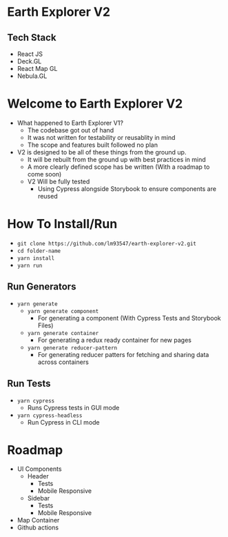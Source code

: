 # Earth Explorer V2
## Tech Stack
* React JS
* Deck.GL
* React Map GL
* Nebula.GL
# Welcome to Earth Explorer V2 
* What happened to Earth Explorer V1?
    * The codebase got out of hand
    * It was not written for testability or reusablity in mind
    * The scope and features built followed no plan
* V2 is designed to be all of these things from the ground up. 
    * It will be rebuilt from the ground up with best practices in mind
    * A more clearly defined scope has be written (With a roadmap to come soon)
    * V2 Will be fully tested
        * Using Cypress alongside Storybook to ensure components are reused

# How To Install/Run
* `git clone https://github.com/lm93547/earth-explorer-v2.git`
* ```cd folder-name```
* ```yarn install```
* ```yarn run```

## Run Generators
* ```yarn generate```
    * ```yarn generate component```
        * For generating a component (With Cypress Tests and Storybook Files)
    * ```yarn generate container```
        * For generating a redux ready container for new pages
    * ```yarn generate reducer-pattern```
        * For generating reducer patters for fetching and sharing data across containers

## Run Tests
* ```yarn cypress```
    * Runs Cypress tests in GUI mode
* ```yarn cypress-headless```
    * Run Cypress in CLI mode

# Roadmap
* UI Components
    * Header
        * Tests
        * Mobile Responsive
    * Sidebar
        * Tests
        * Mobile Responsive
* Map Container
* Github actions